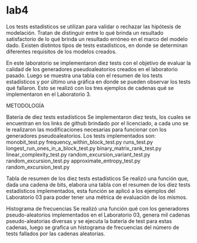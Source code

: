 # lab4	

Los tests estadísticos se utilizan para validar o rechazar las hipótesis de modelación. Tratan de distinguir entre lo qué brinda un resultado satisfactorio de lo qué brinda un resultado erróneo en el marco del modelo dado.  Existen distintos tipos de tests estadísticos, en donde se determinan diferentes requisitos de los modelos creados. 

En este laboratorio se implementaron diez tests con el objetivo de evaluar la calidad de los generadores pseudoaleatorios creados en el laboratorio pasado. Luego se muestra una tabla con el resumen de los tests estadísticos y por último una gráfica en donde se pueden observar los tests qué fallaron. Esto se realizó con los tres  ejemplos de cadenas qué se implementaron en el Laboratorio 3. 

METODOLOGÍA

Batería de diez tests estadísticos 
Se implementaron diez tests, los cuales se encuentran en los links de github brindado por el licenciado, a cada uno se le realizaron las modificaciones necesarias para funcionar con los generadores pseudoaleatorios. Los tests implementados son: 
monobit_test.py
frequency_within_block_test.py
runs_test.py
longest_run_ones_in_a_block_test.py
binary_matrix_rank_test.py
linear_complexity_test.py
random_excursion_variant_test.py
random_excursion_test.py
approximate_entropy_test.py
random_excursion_test.py

Tabla de resumen de los diez tests estadísticos
Se realizó una función que, dada una cadena de bits, elabora una tabla con el resumen de los diez tests estadísticos implementados, esta función se aplicó a los ejemplos del Laboratorio 03 para poder tener una métrica de evaluación de los mismos. 

Histograma de frecuencias 
Se realizó una función qué con los generadores pseudo-aleatorios implementados en el Laboratorio 03, genera mil cadenas pseudo-aleatorias diversas y se ejecuta la batería de test para estas cadenas, luego se grafica un histograma de frecuencias del número de tests fallados por las cadenas aleatorias.

